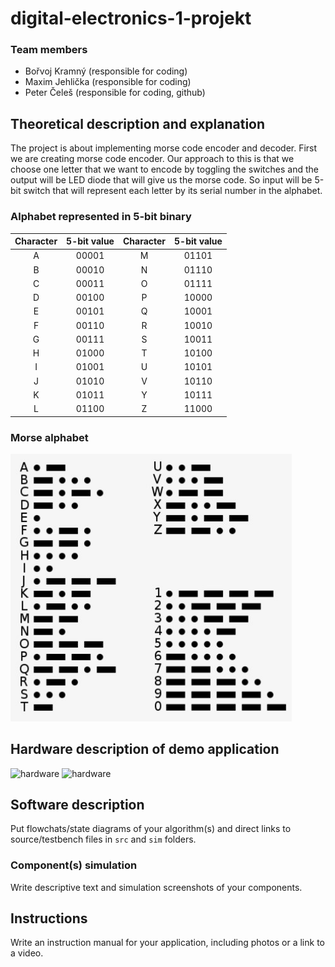# digital-electronics-1-projekt
### Team members

* Bořvoj Kramný (responsible for coding)
* Maxim Jehlička (responsible for coding)
* Peter Čeleš (responsible for coding, github)

## Theoretical description and explanation

The project is about implementing morse code encoder and decoder. First we are creating morse code encoder. Our approach to this is that we choose one letter that we want to encode by toggling the switches and the output will be LED diode that will give us the morse code. So input will be 5-bit switch that will represent each letter by its serial number in the alphabet. 

### Alphabet represented in 5-bit binary

| **Character** | **5-bit value** | **Character** | **5-bit value** |
   | :-: | :-: | :-: | :-: |
   | A | 00001 | M | 01101 |
   | B | 00010 | N | 01110 |
   | C | 00011 | O | 01111 |
   | D | 00100 | P | 10000 |
   | E | 00101 | Q | 10001 |
   | F | 00110 | R | 10010 |
   | G | 00111 | S | 10011 |
   | H | 01000 | T | 10100 |
   | I | 01001 | U | 10101 |
   | J | 01010 | V | 10110 |
   | K | 01011 | Y | 10111 |
   | L | 01100 | Z | 11000 |
   
   ### Morse alphabet
   
   <img src="images/morse_alphabet.png" alt="morse" style="width:450px;"/>

## Hardware description of demo application

<img src="images/7seg_rgb" alt="hardware" style="width:450px;"/>

<img src="images/n4r" alt="hardware" style="width:450px;"/>

## Software description

Put flowchats/state diagrams of your algorithm(s) and direct links to source/testbench files in `src` and `sim` folders. 

### Component(s) simulation

Write descriptive text and simulation screenshots of your components.

## Instructions

Write an instruction manual for your application, including photos or a link to a video.
